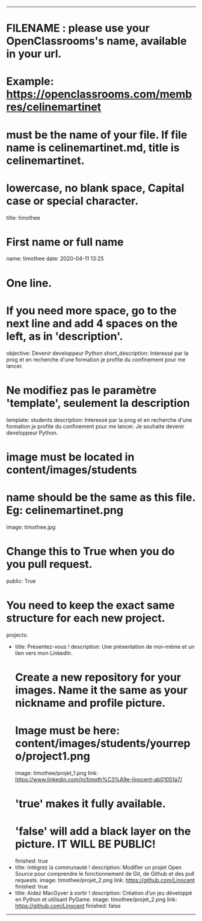 ---

# FILENAME : please use your OpenClassrooms's name, available in your url.
# Example: https://openclassrooms.com/membres/celinemartinet
# must be the name of your file. If file name is celinemartinet.md, title is celinemartinet.
# lowercase, no blank space, Capital case or special character.
title: timothee

# First name or full name
name: timothee
date: 2020-04-11 13:25

# One line.
# If you need more space, go to the next line and add 4 spaces on the left, as in 'description'.
objective: Devenir developpeur Python
short_description: Interessé par la prog et en recherche d'une formation je profite du confinement pour me lancer.

# Ne modifiez pas le paramètre 'template', seulement la description
template: students
description:
    Interessé par la prog et en recherche d'une formation je profite du confinement pour me lancer.
	Je souhaite devenir developpeur Python.

# image must be located in content/images/students
# name should be the same as this file. Eg: celinemartinet.png
image: timothee.jpg

# Change this to True when you do you pull request.
public: True

# You need to keep the exact same structure for each new project.
projects:
  - title: Présentez-vous !
    description: Une présentation de moi-même et un lien vers mon LinkedIn.
    # Create a new repository for your images. Name it the same as your nickname and profile picture.
    # Image must be here: content/images/students/yourrepo/project1.png
    image: timothee/projet_1.png
    link: https://www.linkedin.com/in/timoth%C3%A9e-linocent-ab01051a7/
    # 'true' makes it fully available.
    # 'false' will add a black layer on the picture. IT WILL BE PUBLIC!
    finished: true
  - title: Intégrez la communauté !
    description: Modifier un projet Open Source pour comprendre le fonctionnement de Git, de Github et des pull requests. 
    image: timothee/projet_2.png
    link: https://github.com/Linocent
    finished: true
   - title: Aidez MacGyver à sortir !
    description: Création d’un jeu développé en Python et utilisant PyGame.
    image: timothee/projet_2.png
    link: https://github.com/Linocent
    finished: false 
---